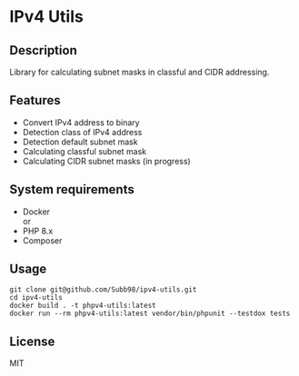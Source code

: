 # IPv4 Utils
## Description
Library for calculating subnet masks in classful and CIDR addressing.
## Features
- Convert IPv4 address to binary
- Detection class of IPv4 address
- Detection default subnet mask
- Calculating classful subnet mask
- Calculating CIDR subnet masks (in progress)
## System requirements
- Docker  
or
- PHP 8.x
- Composer
## Usage
```
git clone git@github.com/Subb98/ipv4-utils.git
cd ipv4-utils
docker build . -t phpv4-utils:latest
docker run --rm phpv4-utils:latest vendor/bin/phpunit --testdox tests
```
## License
MIT
